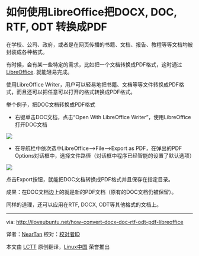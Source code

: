 

如何使用LibreOffice把DOCX, DOC, RTF, ODT 转换成PDF
================================================================================
在学校、公司、政府，或者是在网页传播的书籍、文档、报告、教程等等文档均被封装成各种格式。

有时候，会有某一些特定的需求，比如把一个文档转换成PDF格式，这时通过[LibreOffice][1]. 就能轻易完成。

使用LibreOffice Writer，用户可以轻易地把书籍、文档等等文件转换成PDF格式，而且还可以把任意可以打开的格式转换成PDF格式。

举个例子，把DOC文档转换成PDF格式

- 右键单击DOC文档，点击“Open With LibreOffice Writer”，使用LibreOffice打开DOC文档

![](http://iloveubuntu.net/pictures_me/libreoffice%20convert%20pdf%20ubuntu%2013.10.png)

- 在导航栏中依次选中LibreOffice-->File-->Export as PDF，在弹出的PDF Options对话框中，选择文件路径（对话框中程序已经智能的设置了默认选项）

![](http://iloveubuntu.net/pictures_me/libreoffice%20export%20as%20pdf%2013.10.png)

点击Export按钮，就能把DOC文档转换成PDF格式并且保存在指定目录。

成果：在DOC文档边上的就是新的PDF文档（原有的DOC文档仍被保留）。

同样的道理，还可以应用在RTF, DOCX, ODT等其他格式的文档上。

--------------------------------------------------------------------------------

via: http://iloveubuntu.net/how-convert-docx-doc-rtf-odt-pdf-libreoffice

译者：[NearTan](https://github.com/NearTan) 校对：[校对者ID](https://github.com/校对者ID)

本文由 [LCTT](https://github.com/LCTT/TranslateProject) 原创翻译，[Linux中国](http://linux.cn/) 荣誉推出

[1]:http://www.libreoffice.org/